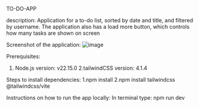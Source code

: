 TO-DO-APP

description:
  Application for a to-do list, sorted by date and title, and filtered by username.
  The application also has a load more button, which controls how many tasks are shown on screen

Screenshot of the application:
![image](https://github.com/user-attachments/assets/b547a200-d2ac-4db8-a6d2-e67c9f3d62ea)

Prerequisites:
  1. Node.js version: v22.15.0
  2.tailwindCSS version: 4.1.4
  
Steps to install dependencies:
  1.npm install
  2.npm install tailwindcss @tailwindcss/vite

Instructions on how to run the app locally:
  In terminal type: npm run dev

